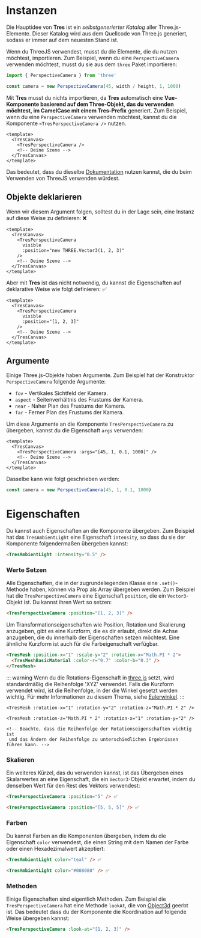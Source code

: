 # Instanzen

Die Hauptidee von **Tres** ist ein _selbstgenerierter Katalog_ aller Three.js-Elemente. Dieser Katalog wird aus dem Quellcode von Three.js generiert, sodass er immer auf dem neuesten Stand ist.

Wenn du ThreeJS verwendest, musst du die Elemente, die du nutzen möchtest, importieren. Zum Beispiel, wenn du eine `PerspectiveCamera` verwenden möchtest, musst du sie aus dem `three` Paket importieren:

```js
import { PerspectiveCamera } from 'three'

const camera = new PerspectiveCamera(45, width / height, 1, 1000)
```

Mit **Tres** musst du nichts importieren, da **Tres** automatisch eine **Vue-Komponente basierend auf dem Three-Objekt, das du verwenden möchtest, im CamelCase mit einem Tres-Prefix** generiert. Zum Beispiel, wenn du eine `PerspectiveCamera` verwenden möchtest, kannst du die Komponente `<TresPerspectiveCamera />` nutzen.

```vue
<template>
  <TresCanvas>
    <TresPerspectiveCamera />
    <!-- Deine Szene -->
  </TresCanvas>
</template>
```

Das bedeutet, dass du dieselbe [Dokumentation](https://threejs.org/docs/) nutzen kannst, die du beim Verwenden von ThreeJS verwenden würdest.

## Objekte deklarieren

Wenn wir diesem Argument folgen, solltest du in der Lage sein, eine Instanz auf diese Weise zu definieren: ❌

```vue
<template>
  <TresCanvas>
    <TresPerspectiveCamera
      visible
      :position="new THREE.Vector3(1, 2, 3)"
    />
    <!-- Deine Szene -->
  </TresCanvas>
</template>
```

Aber mit **Tres** ist das nicht notwendig, du kannst die Eigenschaften auf deklarative Weise wie folgt definieren: ✅

```vue
<template>
  <TresCanvas>
    <TresPerspectiveCamera
      visible
      :position="[1, 2, 3]"
    />
    <!-- Deine Szene -->
  </TresCanvas>
</template>
```

## Argumente

Einige Three.js-Objekte haben Argumente. Zum Beispiel hat der Konstruktor `PerspectiveCamera` folgende Argumente:

- `fov` - Vertikales Sichtfeld der Kamera.
- `aspect` - Seitenverhältnis des Frustums der Kamera.
- `near` - Naher Plan des Frustums der Kamera.
- `far` - Ferner Plan des Frustums der Kamera.

Um diese Argumente an die Komponente `TresPerspectiveCamera` zu übergeben, kannst du die Eigenschaft `args` verwenden:

```vue
<template>
  <TresCanvas>
    <TresPerspectiveCamera :args="[45, 1, 0.1, 1000]" />
    <!-- Deine Szene -->
  </TresCanvas>
</template>
```

Dasselbe kann wie folgt geschrieben werden:

```ts
const camera = new PerspectiveCamera(45, 1, 0.1, 1000)
```

# Eigenschaften

Du kannst auch Eigenschaften an die Komponente übergeben. Zum Beispiel hat das `TresAmbientLight` eine Eigenschaft `intensity`, so dass du sie der Komponente folgendermaßen übergeben kannst:

```html
<TresAmbientLight :intensity="0.5" />
```

### Werte Setzen

Alle Eigenschaften, die in der zugrundeliegenden Klasse eine `.set()`-Methode haben, können via Prop als Array übergeben werden. Zum Beispiel hat die `TresPerspectiveCamera` eine Eigenschaft `position`, die ein `Vector3`-Objekt ist. Du kannst ihren Wert so setzen:

```html
<TresPerspectiveCamera :position="[1, 2, 3]" />
```

Um Transformationseigenschaften wie Position, Rotation und Skalierung anzugeben, gibt es eine Kurzform, die es dir erlaubt, direkt die Achse anzugeben, die du innerhalb der Eigenschaften setzen möchtest. Eine ähnliche Kurzform ist auch für die Farbeigenschaft verfügbar.


<!-- Wir haben die Farbsyntax von Vue zu HTML geändert, da Vue verschachtelte Komponenten nicht einfärbt -->
```html
<TresMesh :position-x="1" :scale-y="2" :rotation-x="Math.PI * 2">
  <TresMeshBasicMaterial :color-r="0.7" :color-b="0.3" />
</TresMesh>
```

::: warning
Wenn du die Rotations-Eigenschaft in [three.js](https://threejs.org/docs/index.html#api/en/math/Euler) setzt, wird standardmäßig die Reihenfolge 'XYZ' verwendet.
Falls die Kurzform verwendet wird, ist die Reihenfolge, in der die Winkel gesetzt werden wichtig. Für mehr Informationen zu diesem Thema, siehe [Eulerwinkel](https://de.wikipedia.org/wiki/Eulersche_Winkel).
:::

```vue
<TresMesh :rotation-x="1" :rotation-y="2" :rotation-z="Math.PI * 2" />

<TresMesh :rotation-z="Math.PI * 2" :rotation-x="1" :rotation-y="2" />

<!-- Beachte, dass die Reihenfolge der Rotationseigenschaften wichtig ist
 und das Ändern der Reihenfolge zu unterschiedlichen Ergebnissen führen kann. -->
```

### Skalieren

Ein weiteres Kürzel, das du verwenden kannst, ist das Übergeben eines Skalarwertes an eine Eigenschaft, die ein `Vector3`-Objekt erwartet, indem du denselben Wert für den Rest des Vektors verwendest:

```html
<TresPerspectiveCamera :position="5" /> ✅
```

```html
<TresPerspectiveCamera :position="[5, 5, 5]" /> ✅
```

### Farben

Du kannst Farben an die Komponenten übergeben, indem du die Eigenschaft `color` verwendest, die einen String mit dem Namen der Farbe oder einen Hexadezimalwert akzeptiert:

```html
<TresAmbientLight color="teal" /> ✅
```

```html
<TresAmbientLight color="#008080" /> ✅
```

### Methoden

Einige Eigenschaften sind eigentlich Methoden. Zum Beispiel die `TresPerspectiveCamera` hat eine Methode `lookAt`, die von [Object3d](https://threejs.org/docs/#api/en/core/Object3D.lookAt) geerbt ist. Das bedeutet dass du der Komponente die Koordination auf folgende Weise übergeben kannst:

```html
<TresPerspectiveCamera :look-at="[1, 2, 3]" />
```
